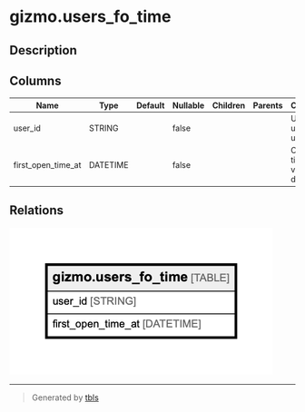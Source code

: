 # gizmo.users_fo_time

## Description

## Columns

| Name | Type | Default | Nullable | Children | Parents | Comment |
| ---- | ---- | ------- | -------- | -------- | ------- | ------- |
| user_id | STRING |  | false |  |  | Unique user id, uuid |
| first_open_time_at | DATETIME |  | false |  |  | Creation time of violation, datetime |

## Relations

![er](gizmo.users_fo_time.png)

---

> Generated by [tbls](https://github.com/Melsoft-Games/tbls)
